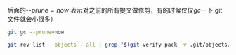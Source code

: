 <!--
 * @Description: 
 * @Version: 1.0
 * @Author: DaLao
 * @Email: dalao_li@163.com
 * @Date: 2021-06-06 22:16:26
 * @LastEditors: DaLao
 * @LastEditTime: 2021-10-07 17:01:55
-->

后面的--$prune=now$ 表示对之前的所有提交做修剪，有的时候仅仅$gc$一下.git 文件就会小很多）

```sh
git gc --prune=now
```

```sh
git rev-list --objects --all | grep "$(git verify-pack -v .git/objects/pack/*.idx | sort -k 3 -n | tail -5 | awk '{print$1}')"
```

